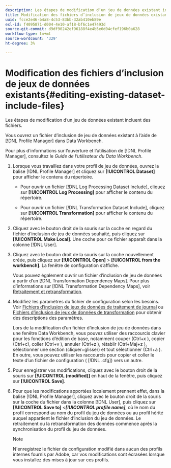 ```yaml
---
description: Les étapes de modification d’un jeu de données existant incluent des fichiers.
title: Modification des fichiers d’inclusion de jeux de données existants
uuid: fcce2e46-b4a8-4c53-83bb-32ab410eb89e
exl-id: f4095871-d004-4e10-af18-bf6c1e47493d
source-git-commit: d9df90242ef96188f4e4b5e6d04cfef196b0a628
workflow-type: tm+mt
source-wordcount: '329'
ht-degree: 3%

---
```


# Modification des fichiers d’inclusion de jeux de données existants{#editing-existing-dataset-include-files}

Les étapes de modification d’un jeu de données existant incluent des fichiers.

Vous ouvrez un fichier d’inclusion de jeu de données existant à l’aide de [!DNL Profile Manager] dans Data Workbench.

Pour plus d’informations sur l’ouverture et l’utilisation de [!DNL Profile Manager], consultez le *Guide de l’utilisateur du Data Workbench*.

1. Lorsque vous travaillez dans votre profil de jeu de données, ouvrez la balise [!DNL Profile Manager] et cliquez sur **[!UICONTROL Dataset]** pour afficher le contenu du répertoire.

   * Pour ouvrir un fichier [!DNL Log Processing Dataset Include], cliquez sur **[!UICONTROL Log Processing]** pour afficher le contenu du répertoire.

   * Pour ouvrir un fichier [!DNL Transformation Dataset Include], cliquez sur **[!UICONTROL Transformation]** pour afficher le contenu du répertoire.

1. Cliquez avec le bouton droit de la souris sur la coche en regard du fichier d’inclusion de jeu de données souhaité, puis cliquez sur **[!UICONTROL Make Local]**. Une coche pour ce fichier apparaît dans la colonne [!DNL User].
1. Cliquez avec le bouton droit de la souris sur la coche nouvellement créée, puis cliquez sur **[!UICONTROL Open]** > **[!UICONTROL from the workbench]**. La fenêtre de configuration s’affiche.

   Vous pouvez également ouvrir un fichier d’inclusion de jeu de données à partir d’un [!DNL Transformation Dependency Maps]. Pour plus d’informations sur [!DNL Transformation Dependency Maps], voir [Retraitement et retransformation](../../../../home/c-dataset-const-proc/c-reproc-retrans/c-unst-reproc-retrans.md).

1. Modifiez les paramètres du fichier de configuration selon les besoins. Voir [Fichiers d’inclusion de jeux de données de traitement de journal](../../../../home/c-dataset-const-proc/c-dataset-inc-files/c-types-dataset-inc-files/c-log-proc-dataset-inc-files/c-log-proc-dataset-inc-files.md#concept-999475a22519432e98844622ca95b6ab) ou [Fichiers d’inclusion de jeux de données de transformation](../../../../home/c-dataset-const-proc/c-dataset-inc-files/c-types-dataset-inc-files/c-trans-dataset-inc-files.md#concept-c64aa78ed9ce40b8a0f4932c82ff5ace) pour obtenir des descriptions des paramètres.

   Lors de la modification d’un fichier d’inclusion de jeu de données dans une fenêtre Data Workbench, vous pouvez utiliser des raccourcis clavier pour les fonctions d’édition de base, notamment couper (Ctrl+x ), copier (Ctrl+c), coller (Ctrl+v ), annuler (Ctrl+z ), rétablir (Ctrl+Maj+z ), sélectionner une section (cliquer+glisser) et tout sélectionner (Ctrl+a ). En outre, vous pouvez utiliser les raccourcis pour copier et coller le texte d’un fichier de configuration ( [!DNL .cfg]) vers un autre.

1. Pour enregistrer vos modifications, cliquez avec le bouton droit de la souris sur **[!UICONTROL (modified)]** en haut de la fenêtre, puis cliquez sur **[!UICONTROL Save]**.
1. Pour que les modifications apportées localement prennent effet, dans la balise [!DNL Profile Manager], cliquez avec le bouton droit de la souris sur la coche du fichier dans la colonne [!DNL User], puis cliquez sur **[!UICONTROL Save to]** *&lt;**[!UICONTROL profile name]***, où le nom du profil correspond au nom du profil du jeu de données ou au profil hérité auquel appartient le fichier d’inclusion du jeu de données. Le retraitement ou la retransformation des données commence après la synchronisation du profil du jeu de données.

   >[!NOTE]
   >
   >N&#39;enregistrez le fichier de configuration modifié dans aucun des profils internes fournis par Adobe, car vos modifications sont écrasées lorsque vous installez des mises à jour sur ces profils.
